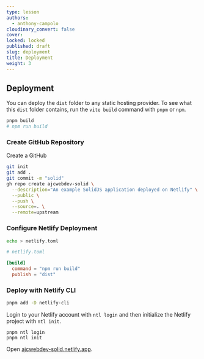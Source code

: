 ```yaml
---
type: lesson
authors:
  - anthony-campolo
cloudinary_convert: false
cover: 
locked: locked
published: draft
slug: deployment
title: Deployment
weight: 3
---
```


## Deployment

You can deploy the `dist` folder to any static hosting provider. To see what this `dist` folder contains, run the `vite build` command with `pnpm` or `npm`.

```bash
pnpm build
# npm run build
```

### Create GitHub Repository

Create a GitHub

```bash
git init
git add .
git commit -m "solid"
gh repo create ajcwebdev-solid \
  --description="An example SolidJS application deployed on Netlify" \
  --public \
  --push \
  --source=. \
  --remote=upstream
```

### Configure Netlify Deployment

```bash
echo > netlify.toml
```

```toml
# netlify.toml

[build]
  command = "npm run build"
  publish = "dist"
```

### Deploy with Netlify CLI

```bash
pnpm add -D netlify-cli
```

Login to your Netlify account with `ntl login` and then initialize the Netlify project with `ntl init`.

```
pnpm ntl login
pnpm ntl init
```

Open [ajcwebdev-solid.netlify.app](https://ajcwebdev-solid.netlify.app/).